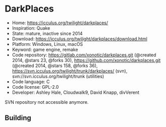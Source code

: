 # DarkPlaces

- Home: https://icculus.org/twilight/darkplaces/
- Inspiration: Quake
- State: mature, inactive since 2014
- Download: https://icculus.org/twilight/darkplaces/download.html
- Platform: Windows, Linux, macOS
- Keyword: game engine, remake
- Code repository: https://gitlab.com/xonotic/darkplaces.git (@created 2014, @stars 23, @forks 30), https://github.com/xonotic/darkplaces.git (@created 2014, @stars 158, @forks 36), https://svn.icculus.org/twilight/trunk/darkplaces/ (svn), svn://svn.icculus.org/twilight/trunk (utilities)
- Code language: C
- Code license: GPL-2.0
- Developer: Ashley Hale, Cloudwalk9, David Knapp, divVerent

SVN repository not accessible anymore.

## Building
